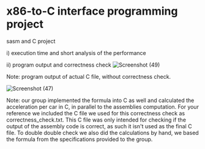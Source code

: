 # x86-to-C interface programming project
 sasm and C project

i) execution time and short analysis of the performance

ii) program output and correctness check
![Screenshot (49)](https://github.com/user-attachments/assets/a32b977a-c1ce-4d7c-8e89-7e43715e6dd6)

Note: program output of actual C file, without correctness check. 

![Screenshot (47)](https://github.com/user-attachments/assets/27cbc498-a84d-4106-9ae3-68fb48687574)

Note: our group implemented the formula into C as well and calculated the acceleration per car in C, in parallel to the assemblies computation. For your reference we included the C file we used for this correctness check as correctness_check.txt. This C file was only intended for checking if the output of the assembly code is correct, as such it isn't used as the final C file. To double double check we also did the calculations by hand, we based the formula from the specifications provided to the group. 
